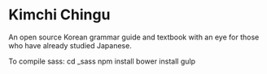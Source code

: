 # Kimchi Chingu

An open source Korean grammar guide and textbook with an eye for those who have already studied Japanese.


To compile sass:
cd _sass
npm install
bower install
gulp